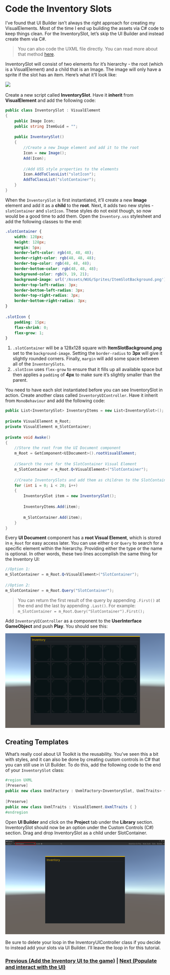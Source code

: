 # Code the Inventory Slots
I’ve found that UI Builder isn’t always the right approach for creating my VisualElements. Most of the time I end up building the assets via C# code to keep things clean. For the InventorySlot, let’s skip the UI Builder and instead create them via C#. 

> You can also code the UXML file directly. You can read more about that method [here](https://docs.unity3d.com/Manual/UIE-WritingUXMLTemplate.html).

InventorySlot will consist of two elements for it’s hierarchy - the root (which is a VisualElement) and a child that is an Image. The image will only have a sprite if the slot has an item. Here’s what it’ll look like: 

![](../images/4-inventory-slot-visual.png)

Create a new script called **InventorySlot**. Have it **inherit** from **VisualElement** and add the following code:

```csharp
public class InventorySlot : VisualElement
{
    public Image Icon;
    public string ItemGuid = "";

    public InventorySlot()
    {
        //Create a new Image element and add it to the root
        Icon = new Image();
        Add(Icon);

        //Add USS style properties to the elements
        Icon.AddToClassList("slotIcon");
        AddToClassList("slotContainer");
    }
}
```

When the `InventorySlot` is first instantiated, it’ll create a new **Image** element and add it as a **child** to the **root**. Next, it adds two new styles - `slotContainer` and `slotIcon`. These styles do not exist though, so now would be a good time to add them. Open the `Inventory.uss` stylesheet and add the following classes to the end:

```css
.slotContainer {
    width: 128px;
    height: 128px;
    margin: 5px;
    border-left-color: rgb(48, 48, 48);
    border-right-color: rgb(48, 48, 48);
    border-top-color: rgb(48, 48, 48);
    border-bottom-color: rgb(48, 48, 48);
    background-color: rgb(9, 19, 21);
    background-image: url('/Assets/WUG/Sprites/ItemSlotBackground.png');
    border-top-left-radius: 3px;
    border-bottom-left-radius: 3px;
    border-top-right-radius: 3px;
    border-bottom-right-radius: 3px;
}

.slotIcon {
    padding: 15px;
    flex-shrink: 0;
    flex-grow: 1;
}
```

1. `.slotContainer` will be a 128x128 square with **ItemSlotBackground.png** set to the `background-image`. Setting the `border-radius` to **3px** will give it slightly rounded corners. Finally, `margin` will add some space between all of the `InventorySlots`.
1. `.slotIcon` uses `flex-grow` to ensure that it fills up all available space but then applies a `padding` of **4px** to make sure it’s slightly smaller than the parent.

You need to have each slot instantiated before you can see InventorySlot in action. Create another class called `InventoryUIController`. Have it inherit from `MonoBehaviour` and add the following code:

```csharp
public List<InventorySlot> InventoryItems = new List<InventorySlot>();

private VisualElement m_Root;
private VisualElement m_SlotContainer;

private void Awake()
{
    //Store the root from the UI Document component
    m_Root = GetComponent<UIDocument>().rootVisualElement;

    //Search the root for the SlotContainer Visual Element
    m_SlotContainer = m_Root.Q<VisualElement>("SlotContainer");

    //Create InventorySlots and add them as children to the SlotContainer
    for (int i = 0; i < 20; i++)
    {
        InventorySlot item = new InventorySlot();

        InventoryItems.Add(item);

        m_SlotContainer.Add(item);
    }
}

```

Every **UI Document** component has a **root Visual Element**, which is stored in `m_Root` for easy access later. You can use either `Q` or `Query` to search for a specific element within the hierarchy. Providing either the type or the name is optional. In other words, these two lines accomplish the same thing for the Inventory UI:


```csharp
//Option 1:
m_SlotContainer = m_Root.Q<VisualElement>("SlotContainer");

//Option 2:
m_SlotContainer = m_Root.Query("SlotContainer");
```

> You can return the first result of the query by appending `.First()` at the end and the last by appending `.Last()`. For example: `m_SlotContainer = m_Root.Query("SlotContainer").First();`

Add `InventoryUIController` as a component to the **UserInterface GameObject** and push **Play**. You should see this:

![](../images/4-slots-run-view.png)

## Creating Templates
What’s really cool about UI Toolkit is the reusability. You’ve seen this a bit with styles, and it can also be done by creating custom controls in C# that you can still use in UI Builder. To do this, add the following code to the end of your `InventorySlot` class:

```csharp
#region UXML
[Preserve]
public new class UxmlFactory : UxmlFactory<InventorySlot, UxmlTraits> { }

[Preserve]
public new class UxmlTraits : VisualElement.UxmlTraits { }
#endregion
```

Open **UI Builder** and click on the **Project** tab under the **Library** section. InventorySlot should now be an option under the Custom Controls (C#) section. Drag and drop InventorySlot as a child under SlotContainer.

![](../images/3-runtime-loaded.png)

Be sure to delete your loop in the InventoryUIController class if you decide to instead add your slots via UI Builder. I’ll leave the loop in for this tutorial.

### [Previous (Add the Inventory UI to the game)](./pt3.md)    |     [Next (Populate and interact with the UI)](./pt5.md)


